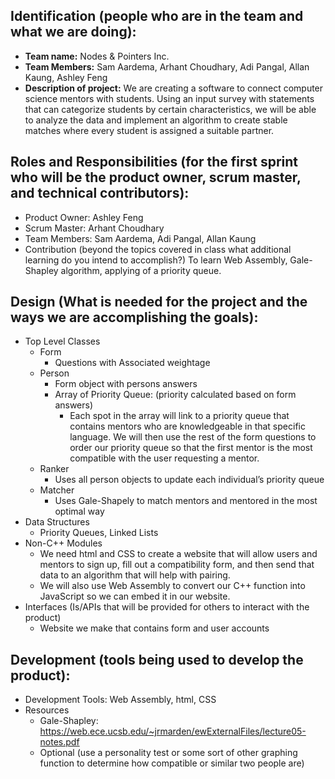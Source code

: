 ## Identification (people who are in the team and what we are doing):

- **Team name:**  Nodes & Pointers Inc.
- **Team Members:** Sam Aardema, Arhant Choudhary, Adi Pangal, Allan Kaung, Ashley Feng
- **Description of project:** We are creating a software to connect computer science mentors with students. Using an input survey with statements that can categorize students by certain characteristics, we will be able to analyze the data and implement an algorithm to create stable matches where every student is assigned a suitable partner.

## Roles and Responsibilities (for the first sprint who will be the product owner, scrum master, and technical contributors):

- Product Owner: Ashley Feng
- Scrum Master: Arhant Choudhary
- Team Members: Sam Aardema, Adi Pangal, Allan Kaung
- Contribution (beyond the topics covered in class what additional learning do you intend to accomplish?) To learn Web Assembly, Gale-Shapley algorithm, applying of a priority queue.

## Design (What is needed for the project and the ways we are accomplishing the goals):

- Top Level Classes
    - Form
        - Questions with Associated weightage
    - Person
        - Form object with persons answers
        - Array of Priority Queue: (priority calculated based on form answers)
            - Each spot in the array will link to a priority queue that contains mentors who are knowledgeable in that specific language. We will then use the rest of the form questions to order our priority queue so that the first mentor is the most compatible with the user requesting a mentor.
    - Ranker
        - Uses all person objects to update each individual’s priority queue
    - Matcher
        - Uses Gale-Shapely to match mentors and mentored in the most optimal way
- Data Structures
    - Priority Queues, Linked Lists
- Non-C++ Modules
    - We need html and CSS to create a website that will allow users and mentors to sign up, fill out a compatibility form, and then send that data to an algorithm that will help with pairing.
    - We will also use Web Assembly to convert our C++ function into JavaScript so we can embed it in our website.
- Interfaces (Is/APIs that will be provided for others to interact with the product)
    - Website we make that contains form and user accounts

## Development (tools being used to develop the product):

- Development Tools: Web Assembly, html, CSS
- Resources
    - Gale-Shapley: https://web.ece.ucsb.edu/~jrmarden/ewExternalFiles/lecture05-notes.pdf
    - Optional (use a personality test or some sort of other graphing function to determine how compatible or similar two people are)
